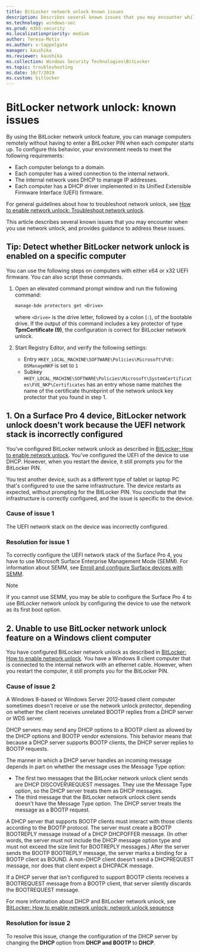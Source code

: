 ```yaml
---
title: BitLocker network unlock known issues
description: Describes several known issues that you may encounter while using network unlock, and provided guidance for addressing those issues.
ms.technology: windows-sec
ms.prod: m365-security
ms.localizationpriority: medium
author: Teresa-Motiv
ms.author: v-tappelgate
manager: kaushika
ms.reviewer: kaushika
ms.collection: Windows Security Technologies\BitLocker
ms.topic: troubleshooting
ms.date: 10/7/2019
ms.custom: bitlocker
---
```


# BitLocker network unlock: known issues

By using the BitLocker network unlock feature, you can manage computers remotely without having to enter a BitLocker PIN when each computer starts up. To configure this behavior, your environment needs to meet the following requirements:

- Each computer belongs to a domain.
- Each computer has a wired connection to the internal network.
- The internal network uses DHCP to manage IP addresses.
- Each computer has a DHCP driver implemented in its Unified Extensible Firmware Interface (UEFI) firmware.

For general guidelines about how to troubleshoot network unlock, see [How to enable network unlock: Troubleshoot network unlock](./bitlocker-how-to-enable-network-unlock.md#troubleshoot-network-unlock).

This article describes several known issues that you may encounter when you use network unlock, and provides guidance to address these issues.

## Tip: Detect whether BitLocker network unlock is enabled on a specific computer

You can use the following steps on computers with either x64 or x32 UEFI firmware. You can also script these commands.

1. Open an elevated command prompt window and run the following command:

   ```cmd
   manage-bde protectors get <Drive>
   ```

   where `<Drive>` is the drive letter, followed by a colon (`:`), of the bootable drive.
   If the output of this command includes a key protector of type **TpmCertificate (9)**, the configuration is correct for BitLocker network unlock.

1. Start Registry Editor, and verify the following settings:
   - Entry `HKEY_LOCAL_MACHINE\SOFTWARE\Policies\Microsoft\FVE: OSManageNKP` is set to `1`
   - Subkey `HKEY_LOCAL_MACHINE\SOFTWARE\Policies\Microsoft\SystemCertificates\FVE_NKP\Certificates` has an entry whose name matches the name of the certificate thumbprint of the network unlock key protector that you found in step 1.

## 1. On a Surface Pro 4 device, BitLocker network unlock doesn't work because the UEFI network stack is incorrectly configured

You've configured BitLocker network unlock as described in [BitLocker: How to enable network unlock](/windows/device-security/bitlocker/bitlocker-how-to-enable-network-unlock). You've configured the UEFI of the device to use DHCP. However, when you restart the device, it still prompts you for the BitLocker PIN.  

You test another device, such as a different type of tablet or laptop PC that's configured to use the same infrastructure. The device restarts as expected, without prompting for the BitLocker PIN. You conclude that the infrastructure is correctly configured, and the issue is specific to the device.

### Cause of issue 1

The UEFI network stack on the device was incorrectly configured.

### Resolution for issue 1

To correctly configure the UEFI network stack of the Surface Pro 4, you have to use Microsoft Surface Enterprise Management Mode (SEMM). For information about SEMM, see [Enroll and configure Surface devices with SEMM](/surface/enroll-and-configure-surface-devices-with-semm).

> [!NOTE]
> If you cannot use SEMM, you may be able to configure the Surface Pro 4 to use BitLocker network unlock by configuring the device to use the network as its first boot option.

## 2. Unable to use BitLocker network unlock feature on a Windows client computer

You have configured BitLocker network unlock as described in [BitLocker: How to enable network unlock](/windows/device-security/bitlocker/bitlocker-how-to-enable-network-unlock). You have a Windows 8 client computer that is connected to the internal network with an ethernet cable. However, when you restart the computer, it still prompts you for the BitLocker PIN.

### Cause of issue 2

A Windows 8-based or Windows Server 2012-based client computer sometimes doesn't receive or use the network unlock protector, depending on whether the client receives unrelated BOOTP replies from a DHCP server or WDS server.

DHCP servers may send any DHCP options to a BOOTP client as allowed by the DHCP options and BOOTP vendor extensions. This behavior means that because a DHCP server supports BOOTP clients, the DHCP server replies to BOOTP requests.

The manner in which a DHCP server handles an incoming message depends in part on whether the message uses the Message Type option:

- The first two messages that the BitLocker network unlock client sends are DHCP DISCOVER\REQUEST messages. They use the Message Type option, so the DHCP server treats them as DHCP messages.
- The third message that the BitLocker network unlock client sends doesn't have the Message Type option. The DHCP server treats the message as a BOOTP request.

A DHCP server that supports BOOTP clients must interact with those clients according to the BOOTP protocol. The server must create a BOOTP BOOTREPLY message instead of a DHCP DHCPOFFER message. (In other words, the server must not include the DHCP message option type and must not exceed the size limit for BOOTREPLY messages.) After the server sends the BOOTP BOOTREPLY message, the server marks a binding for a BOOTP client as BOUND. A non-DHCP client doesn't send a DHCPREQUEST message, nor does that client expect a DHCPACK message.

If a DHCP server that isn't configured to support BOOTP clients receives a BOOTREQUEST message from a BOOTP client, that server silently discards the BOOTREQUEST message.

For more information about DHCP and BitLocker network unlock, see [BitLocker: How to enable network unlock: network unlock sequence](/windows/device-security/bitlocker/bitlocker-how-to-enable-network-unlock#network-unlock-sequence)

### Resolution for issue 2

To resolve this issue, change the configuration of the DHCP server by changing the **DHCP** option from **DHCP and BOOTP** to **DHCP**.
